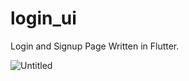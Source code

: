 # login_ui

Login and Signup Page Written in Flutter.


![Untitled](https://user-images.githubusercontent.com/111086083/211046522-3b13c846-9b38-44c8-a172-1b04f81dab82.png)
